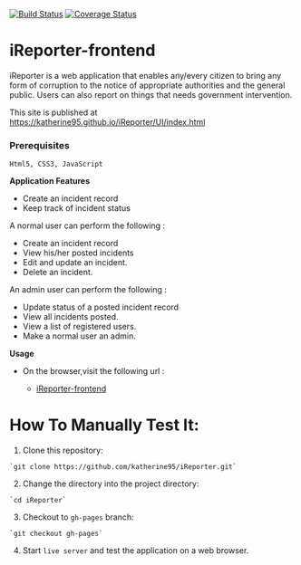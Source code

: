 [![Build Status](https://travis-ci.org/katherine95/iReporter.svg?branch=gh-pages)](https://travis-ci.org/katherine95/iReporter)
[![Coverage Status](https://coveralls.io/repos/github/katherine95/iReporter/badge.svg)](https://coveralls.io/github/katherine95/iReporter)
# iReporter-frontend
iReporter is a web application that enables any/every citizen to bring any form of corruption to the notice of appropriate authorities and the general public. Users can also report on things that needs government intervention.

This site is published at https://katherine95.github.io/iReporter/UI/index.html

### Prerequisites

```
Html5, CSS3, JavaScript 
```

**Application Features**

* Create an incident record
* Keep track of incident status


A normal user can perform the following :

* Create an incident record
* View his/her posted incidents
* Edit and update an incident. 
* Delete an incident.

An admin user can perform the following :

* Update status of a posted incident record
* View all incidents posted.
* View a list of registered users. 
* Make a normal user an admin.

**Usage**

* On the browser,visit the following url :
    
     * [iReporter-frontend](https://katherine95.github.io/iReporter/UI/index.html)


# How To Manually Test It:

  1. Clone this repository:
  
    `git clone https://github.com/katherine95/iReporter.git`
   
  2. Change the directory into the project directory:
   
    `cd iReporter`
    
  3. Checkout to `gh-pages` branch:
  
    `git checkout gh-pages`
     
  4. Start `live server` and test the application on a web browser.
 